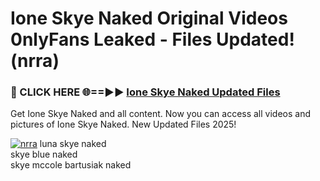 # Ione Skye Naked Original Videos 0nlyFans Leaked - Files Updated! (nrra)

<h3>🔴 CLICK HERE 🌐==►► <a href="https://tinyurl.com/up5wt9bj" rel="nofollow">Ione Skye Naked Updated Files</a></h3>

Get Ione Skye Naked and all content. Now you can access all videos and pictures of Ione Skye Naked. New Updated Files 2025!

[![nrra](https://i.imgur.com/ABiUzMV.gif)](https://tinyurl.com/up5wt9bj)
luna skye naked<br>
skye blue naked<br>
skye mccole bartusiak naked